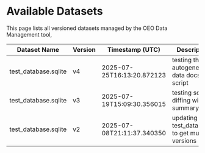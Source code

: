 # Available Datasets

This page lists all versioned datasets managed by the OEO Data Management tool, 

| Dataset Name | Version | Timestamp (UTC) | Description | Download |
|--------------|---------|-----------------|-------------|----------|
| test_database.sqlite | v4 | 2025-07-25T16:13:20.872123 | testing the autogenerating data docs script | [Download](https://data.openenergyoutlook.org/test_database/v4-6d60f0035a80de92c3f3df433212699e0584a09a7d4943693ae0889d98640641.sqlite) |
| test_database.sqlite | v3 | 2025-07-19T15:09:30.356015 | testing sql diffing with summary | [Download](https://data.openenergyoutlook.org/test_database/v3-6c37e0744a6f49f8b3e5b24b74080c2ae845b925633ccefa81193201639bee12.sqlite) |
| test_database.sqlite | v2 | 2025-07-08T21:11:37.340350 | updating test_database to get multiple versions | [Download](https://data.openenergyoutlook.org/test_database/v2-e287b00772296e3ae8d65699570662ff316d8dae50deef4041fde65ca73202a5.sqlite) |
